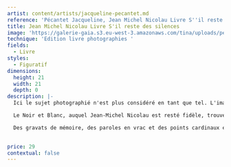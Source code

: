 ```yaml
---
artist: content/artists/jacqueline-pecantet.md
reference: 'Pécantet Jacqueline, Jean Michel Nicolau Livre S''il reste des silences'
title: Jean Michel Nicolau Livre S'il reste des silences
image: 'https://galerie-gaia.s3.eu-west-3.amazonaws.com/tina/uploads/pecantet-jacqueline/s''il reste des silences Couv .jpeg'
technique: 'Edition livre photographies '
fields:
  - Livre
styles:
  - Figuratif
dimensions:
  height: 21
  width: 21
  depth: 0
description: |-
  Ici le sujet photographié n'est plus considéré en tant que tel. L'image ccesse d'être le simple reflet documentaire du réel pour se donner comme une transcription délibérément subjective de l'univers personnel du photographe.

  Le Noir et Blanc, auquel Jean-Michel Nicolau est resté fidèle, trouve ici toute sa profondeur, vréant, par des partis pris de contrastes et de tonalités, les contours d'une expression singulière.

  Des gravats de mémoire, des paroles en vrac et des points cardinaux en quête d'horizon.

   
price: 29
contextual: false
---
```


